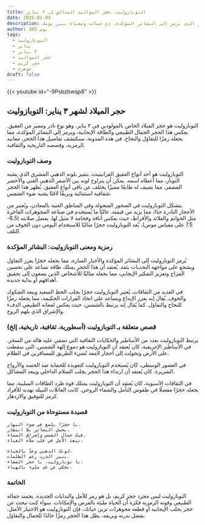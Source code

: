 ```yaml
---
title: التوبازوليت، حجر المواليد المتألق لـ ٣ يناير
date: 2025-01-03
description: اشعر بأهمية التوبازوليت، حجر المواليد لـ ٣ يناير الذي يرمز إلى البشائر المؤكدة. دع جماله ومعناه ينير يومك.
author: 365 يوم
tags:
  - التوبازوليت
  - يناير
  - ٣ يناير
  - حجر المواليد
  - حجر كريم
  - جوهرة
draft: false
---
```


{{< youtube id="-9Psbzbwqp8" >}}

## حجر الميلاد لشهر ٣ يناير: التوبازوليت

التوبازوليت هو حجر الميلاد الخاص بالمولودين في ٣ يناير، وهو نوع نادر ومميز من العقيق. يعكس هذا الحجر الجمال الطبيعي والطاقة الإيجابية، ويرمز إلى البشائر المؤكدة، مما يجعله رمزًا للتفاؤل والنجاح. في هذه المدونة، سنكتشف تفاصيل هذا الحجر، معانيه الرمزية، وقصصه التاريخية والثقافية.

### وصف التوبازوليت

التوبازوليت هو أحد أنواع العقيق الغرانيتيت، يتميز بلونه الذهبي المشرق الذي يشبه التوباز، مما أعطاه اسمه. يمكن أن يتراوح لونه بين الأصفر الذهبي الغني والأخضر المصفر، مما يضيف له طابعًا مميزًا يختلف عن باقي أنواع العقيق. يُظهر هذا الحجر شفافية استثنائية وبريقًا لافتًا يشبه ضوء الشمس.

يتشكل التوبازوليت في الصخور المتحولة وفي المناطق الغنية بالمعادن، ويُعتبر من الأحجار النادرة جدًا، مما يزيد من قيمته. غالبًا ما يُستخدم في صناعة المجوهرات الفاخرة مثل الخواتم والقلائد والأقراط، حيث يعكس أناقة وفخامة لا مثيل لها. بفضل صلابته (6.5-7.5 على مقياس موس)، يُعد التوبازوليت حجرًا مثاليًا للاستخدام اليومي دون الخوف من التلف.

### رمزية ومعنى التوبازوليت: البشائر المؤكدة

يُرمز التوبازوليت إلى البشائر المؤكدة والأخبار السارة، مما يجعله حجرًا يعزز التفاؤل ويشجع على مواجهة التحديات بثقة. يُعتقد أن هذا الحجر يمتلك طاقة تساعد على تحسين المزاج وتعزيز التفكير الإيجابي، مما يجعله مثاليًا للأشخاص الذين يسعون إلى تحقيق أهدافهم أو بداية جديدة.

في العديد من الثقافات، يُعتبر التوبازوليت حجرًا يجلب الحظ السعيد ويبعد الشكوك والخوف. يُقال إنه يعزز الإبداع ويساعد على اتخاذ القرارات الحكيمة، مما يجعله رمزًا للنجاح والتفاؤل. كما يُقال إنه يرتبط بالشمس، حيث يعكس لمعانه الطبيعي الدفء والإشراق الذي يلهم الروح.

### قصص متعلقة بـ التوبازوليت (أسطورية، ثقافية، تاريخية، إلخ)

يرتبط التوبازوليت بعدد من الأساطير والحكايات الثقافية التي تضفي عليه هالة من السحر. في الأساطير الإغريقية، كان يُعتقد أن التوبازوليت هو دموع إلهة الشمس، التي سقطت على الأرض وتحولت إلى أحجار لامعة تُضيء الطريق للمسافرين في الظلام.

في العصور الوسطى، كان يُستخدم التوبازوليت كتعويذة للحماية ضد الحسد والأرواح الشريرة. كان يُعتقد أن ارتداء هذا الحجر يجلب السلام الداخلي ويبعد المشاكل.

في الثقافات الآسيوية، كان يُعتقد أن التوبازوليت يمتلك قوة طرد الطاقات السلبية، مما يجعله حجرًا مفضلًا في طقوس التأمل والشفاء الروحي. كانت العائلات النبيلة تهديه للأفراد كرمز للتوفيق والازدهار.

### قصيدة مستوحاة من التوبازوليت

```
يا حجرًا يلمع في ضوء النهار،
يحمل البشائر بلا انتظار.
فيك جمال الشمس وإشراق السماء،
تبعث الأمل في قلب ملأه العناء.

لونك الذهبي وعدٌ بالحياة،
ينير الدرب رغم الظلمات.
يا توبازوليت، يا حجر الصفاء،
تحكي عن غدٍ مليء بالهناء.
```

### الخاتمة

التوبازوليت ليس مجرد حجر كريم، بل هو رمز للأمل والبدايات الجديدة. يجسد جماله الطبيعي وقوته الرمزية فكرة أن الحياة مليئة بالفرص والإمكانات. سواء كنت تبحث عن حجر يجلب الإيجابية أو قطعة مجوهرات تزين حياتك، فإن التوبازوليت هو الاختيار الأمثل. بفضل ندرته وبريقه، يظل هذا الحجر رمزًا خالدًا للجمال والتفاؤل.